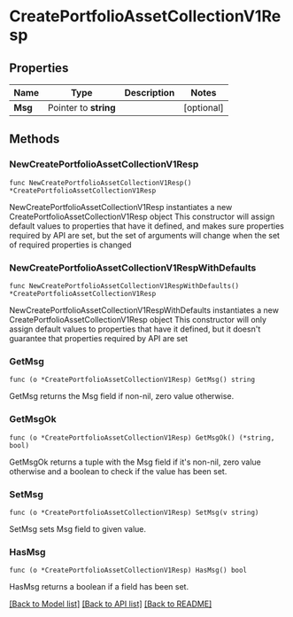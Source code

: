 # CreatePortfolioAssetCollectionV1Resp

## Properties

Name | Type | Description | Notes
------------ | ------------- | ------------- | -------------
**Msg** | Pointer to **string** |  | [optional] 

## Methods

### NewCreatePortfolioAssetCollectionV1Resp

`func NewCreatePortfolioAssetCollectionV1Resp() *CreatePortfolioAssetCollectionV1Resp`

NewCreatePortfolioAssetCollectionV1Resp instantiates a new CreatePortfolioAssetCollectionV1Resp object
This constructor will assign default values to properties that have it defined,
and makes sure properties required by API are set, but the set of arguments
will change when the set of required properties is changed

### NewCreatePortfolioAssetCollectionV1RespWithDefaults

`func NewCreatePortfolioAssetCollectionV1RespWithDefaults() *CreatePortfolioAssetCollectionV1Resp`

NewCreatePortfolioAssetCollectionV1RespWithDefaults instantiates a new CreatePortfolioAssetCollectionV1Resp object
This constructor will only assign default values to properties that have it defined,
but it doesn't guarantee that properties required by API are set

### GetMsg

`func (o *CreatePortfolioAssetCollectionV1Resp) GetMsg() string`

GetMsg returns the Msg field if non-nil, zero value otherwise.

### GetMsgOk

`func (o *CreatePortfolioAssetCollectionV1Resp) GetMsgOk() (*string, bool)`

GetMsgOk returns a tuple with the Msg field if it's non-nil, zero value otherwise
and a boolean to check if the value has been set.

### SetMsg

`func (o *CreatePortfolioAssetCollectionV1Resp) SetMsg(v string)`

SetMsg sets Msg field to given value.

### HasMsg

`func (o *CreatePortfolioAssetCollectionV1Resp) HasMsg() bool`

HasMsg returns a boolean if a field has been set.


[[Back to Model list]](../README.md#documentation-for-models) [[Back to API list]](../README.md#documentation-for-api-endpoints) [[Back to README]](../README.md)


